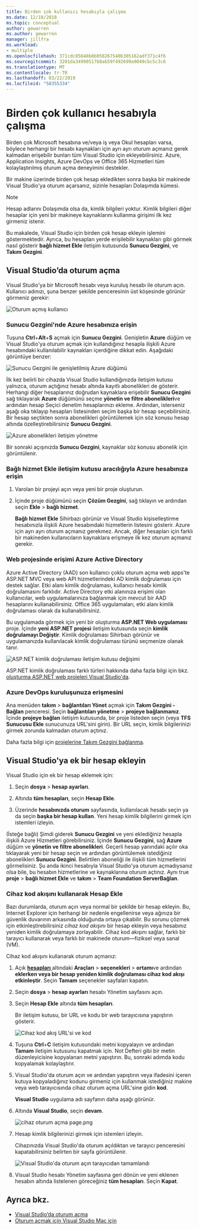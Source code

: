 ```yaml
---
title: Birden çok kullanıcı hesabıyla çalışma
ms.date: 12/10/2018
ms.topic: conceptual
author: gewarren
ms.author: gewarren
manager: jillfra
ms.workload:
- multiple
ms.openlocfilehash: 371cdc85648b8b058267540b305162adf371c4f6
ms.sourcegitcommit: 3201da3499051768ab59f492699a9049cbc5c3c6
ms.translationtype: MT
ms.contentlocale: tr-TR
ms.lasthandoff: 03/22/2019
ms.locfileid: "58355334"
---
```

# <a name="work-with-multiple-user-accounts"></a>Birden çok kullanıcı hesabıyla çalışma

Birden çok Microsoft hesabına ve/veya iş veya Okul hesapları varsa, böylece herhangi bir hesabı kaynakları için ayrı ayrı oturum açmanız gerek kalmadan erişebilir bunları tüm Visual Studio için ekleyebilirsiniz. Azure, Application Insights, Azure DevOps ve Office 365 Hizmetleri tüm kolaylaştırılmış oturum açma deneyimini destekler.

Bir makine üzerinde birden çok hesap ekledikten sonra başka bir makinede Visual Studio'ya oturum açarsanız, sizinle hesapları Dolaşımda kümesi.

> [!NOTE]
> Hesap adlarını Dolaşımda olsa da, kimlik bilgileri yoktur. Kimlik bilgileri diğer hesaplar için yeni bir makineye kaynaklarını kullanma girişimi ilk kez girmeniz istenir.

Bu makalede, Visual Studio için birden çok hesap ekleyin işlemini göstermektedir. Ayrıca, bu hesapları yerde erişilebilir kaynakları gibi görmek nasıl gösterir **bağlı hizmet Ekle** iletişim kutusunda **Sunucu Gezgini**, ve **Takım Gezgini**.

## <a name="sign-in-to-visual-studio"></a>Visual Studio’da oturum açma

Visual Studio'ya bir Microsoft hesabı veya kuruluş hesabı ile oturum açın. Kullanıcı adınızı, şuna benzer şekilde penceresinin üst köşesinde görünür görmeniz gerekir:

![Oturum açmış kullanıcı](../ide/media/vs2015_username.png)

### <a name="access-your-azure-account-in-server-explorer"></a>Sunucu Gezgini'nde Azure hesabınıza erişin

Tuşuna **Ctrl**+**Alt**+**S** açmak için **Sunucu Gezgini**. Genişletin **Azure** düğüm ve Visual Studio'ya oturum açmak için kullandığınız hesapla ilişkili Azure hesabındaki kullanılabilir kaynakları içerdiğine dikkat edin. Aşağıdaki görüntüye benzer:

![Sunucu Gezgini ile genişletilmiş Azure düğümü](../ide/media/work-with-multiple-user-accounts/server-explorer.png)

İlk kez belirli bir cihazda Visual Studio kullandığınızda iletişim kutusu yalnızca, oturum açtığınız hesabı altında kayıtlı abonelikleri de gösterir. Herhangi diğer hesaplarınız doğrudan kaynaklara erişebilir **Sunucu Gezgini** sağ tıklayarak **Azure** düğümünü seçme **yönetin ve filtre abonelikleri**ve ardından hesap Seçici denetim hesaplarınızı ekleme. Ardından, isterseniz aşağı oka tıklayıp hesapları listesinden seçim başka bir hesap seçebilirsiniz. Bir hesap seçtikten sonra abonelikleri görüntülemek için söz konusu hesap altında özelleştirebilirsiniz **Sunucu Gezgini**.

![Azure abonelikleri iletişim yönetme](../ide/media/vs2015_manage_subs.png)

Bir sonraki açışınızda **Sunucu Gezgini**, kaynaklar söz konusu abonelik için görüntülenir.

### <a name="access-your-azure-account-via-add-connected-service-dialog"></a>Bağlı hizmet Ekle iletişim kutusu aracılığıyla Azure hesabınıza erişin

1. Varolan bir projeyi açın veya yeni bir proje oluşturun.

1. İçinde proje düğümünü seçin **Çözüm Gezgini**, sağ tıklayın ve ardından seçin **Ekle** > **bağlı hizmet**.

   **Bağlı hizmet Ekle** Sihirbazı görünür ve Visual Studio kişiselleştirme hesabınızla ilişkili Azure hesabındaki hizmetlerin listesini gösterir. Azure için ayrı ayrı oturum açmanız gerekmez. Ancak, diğer hesapları için farklı bir makineden kullanıcıların kaynaklara erişmeye ilk kez oturum açmanız gerekir.

### <a name="access-azure-active-directory-in-a-web-project"></a>Web projesinde erişimi Azure Active Directory

Azure Active Directory (AAD) son kullanıcı çoklu oturum açma web apps'te ASP.NET MVC veya web API hizmetlerindeki AD kimlik doğrulaması için destek sağlar. Etki alanı kimlik doğrulaması, kullanıcı hesabı kimlik doğrulamasını farklıdır. Active Directory etki alanınıza erişimi olan kullanıcılar, web uygulamalarınıza bağlanmak için mevcut bir AAD hesaplarını kullanabilirsiniz. Office 365 uygulamaları, etki alanı kimlik doğrulaması olarak da kullanabilirsiniz.

Bu uygulamada görmek için yeni bir oluşturma **ASP.NET Web uygulaması** proje. İçinde **yeni ASP.NET projesi** iletişim kutusunda seçin **kimlik doğrulamayı Değiştir**. Kimlik doğrulaması Sihirbazı görünür ve uygulamanızda kullanılacak kimlik doğrulaması türünü seçmenize olanak tanır.

![ASP.NET kimlik doğrulaması iletişim kutusu değişimi](../ide/media/vs2015_change_authentication.png)

ASP.NET kimlik doğrulaması farklı türleri hakkında daha fazla bilgi için bkz. [oluşturma ASP.NET web projeleri Visual Studio'da](/aspnet/visual-studio/overview/2013/creating-web-projects-in-visual-studio#authentication-methods).

### <a name="access-your-azure-devops-organization"></a>Azure DevOps kuruluşunuza erişmesini

Ana menüden **takım** > **bağlantıları Yönet** açmak için **Takım Gezgini - Bağlan** penceresi. Seçin **bağlantıları yönetme** > **projeye bağlanmanız**. İçinde **projeye bağlan** iletişim kutusunda, bir proje listeden seçin (veya **TFS Sunucusu Ekle** sunucunuza URL'sini girin). Bir URL seçin, kimlik bilgilerinizi girmek zorunda kalmadan oturum açtınız.

Daha fazla bilgi için [projelerine Takım Gezgini bağlanma](connect-team-project.md).

## <a name="add-an-additional-account-to-visual-studio"></a>Visual Studio'ya ek bir hesap ekleyin

Visual Studio için ek bir hesap eklemek için:

1. Seçin **dosya** > **hesap ayarları**.

1. Altında **tüm hesapları**, seçin **Hesap Ekle**.

1. Üzerinde **hesabınızda oturum** sayfasında, kullanılacak hesabı seçin ya da seçin **başka bir hesap kullan**. Yeni hesap kimlik bilgilerini girmek için istemleri izleyin.

(İsteğe bağlı) Şimdi giderek **Sunucu Gezgini** ve yeni eklediğiniz hesapla ilişkili Azure Hizmetleri görebilirsiniz. İçinde **Sunucu Gezgini**, sağ **Azure** düğüm ve **yönetin ve filtre abonelikleri**. Geçerli hesap yanındaki açılır oka tıklayarak yeni bir hesap seçin ve ardından görüntülemek istediğiniz abonelikleri **Sunucu Gezgini**. Belirtilen aboneliği ile ilişkili tüm hizmetlerini görmelisiniz. Şu anda ikinci hesabıyla Visual Studio'ya oturum açmadıysanız olsa bile, bu hesabın hizmetlerine ve kaynaklarına oturum açtınız. Aynı true **proje** > **bağlı hizmet Ekle** ve **takım** > **Team Foundation ServerBağlan**.

### <a name="add-an-account-using-device-code-flow"></a>Cihaz kod akışını kullanarak Hesap Ekle

Bazı durumlarda, oturum açın veya normal bir şekilde bir hesap ekleyin. Bu, Internet Explorer için herhangi bir nedenle engellenirse veya ağınıza bir güvenlik duvarının arkasında olduğunda ortaya çıkabilir. Bu sorunu çözmek için etkinleştirebilirsiniz *cihaz kod akışını* bir hesap ekleyin veya hesabınız yeniden kimlik doğrulamaya zorlayabilir. Cihaz kod akışını sağlar, farklı bir tarayıcı kullanarak veya farklı bir makinede oturum&mdash;fiziksel veya sanal (VM).

Cihaz kod akışını kullanarak oturum açmanız:

1. Açık [ **hesapları** ](reference/accounts-environment-options-dialog-box.md) altındaki **Araçları** > **seçenekleri** > **ortamı**ve ardından **eklerken veya bir hesap yeniden kimlik doğrulaması cihaz kod akışı etkinleştir**. Seçin **Tamam** seçenekler sayfaları kapatın.

1. Seçin **dosya** > **hesap ayarları** hesabı Yönetim sayfasını açın.

1. Seçin **Hesap Ekle** altında **tüm hesapları**.

   Bir iletişim kutusu, bir URL ve kodu bir web tarayıcısına yapıştırın gösterir.

   ![Cihaz kod akış URL'si ve kod](media/work-with-multiple-user-accounts/device-login-code.png)

1. Tuşuna **Ctrl**+**C** iletişim kutusundaki metni kopyalayın ve ardından **Tamam** iletişim kutusunu kapatmak için. Not Defteri gibi bir metin düzenleyicisine kopyalanan metni yapıştırın. Bu, sonraki adımda kodu kopyalamak kolaylaştırır.

1. Visual Studio'da oturum açın ve ardından yapıştırın veya ifadesini içeren kutuya kopyaladığınız kodunu girmeniz için kullanmak istediğiniz makine veya web tarayıcısında cihaz oturum açma URL'sine gidin **kod**.

   **Visual Studio** uygulama adı sayfanın daha aşağı görünür.

1. Altında **Visual Studio**, seçin **devam**.

   ![cihaz oturum açma page.png](media/work-with-multiple-user-accounts/device-login-page.png)

1. Hesap kimlik bilgilerinizi girmek için istemleri izleyin.

   Cihazınızda Visual Studio'da oturum açıldıktan ve tarayıcı penceresini kapatabilirsiniz belirten bir sayfa görüntülenir.

   ![Visual Studio'da oturum açın tarayıcıdan tamamlandı](media/work-with-multiple-user-accounts/sign-in-browser-complete.png)

1. Visual Studio hesabı Yönetim sayfasına geri dönün ve yeni eklenen hesabın altında listelenen göreceğiniz **tüm hesapları**. Seçin **Kapat**.

## <a name="see-also"></a>Ayrıca bkz.

- [Visual Studio’da oturum açma](signing-in-to-visual-studio.md)
- [Oturum açmak için Visual Studio Mac için](/visualstudio/mac/signing-in)
